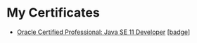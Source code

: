# My Certificates

- [Oracle Certified Professional: Java SE 11 Developer](Oracle%20Certified%20Professional%20Java%20SE%2011%20Developer.pdf) [[badge](https://www.credly.com/badges/ca37fb62-46f6-47ea-a7a9-b7ebbe64a386)]